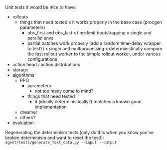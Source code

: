 Unit tests it would be nice to have:
- rollouts
  - things that need tested
    x it works properly in the base case (procgen parameters)
    - obs_first and obs_last
    x time limit bootstrapping
    x single and parallel envs
    - partial batches work properly (add a random time-delay wrapper to test?)
    x single and multiprocessing
  x deterministically compare the fast rollout worker to the simple rollout worker, under various configurations
- action head / action distributions
- storage
- algorithms
  - PPO
    - parameters
      - not too many come to mind?
    - things that need tested
      - it (ideally deterministically?) matches a known good implementation 
  - dreamer
  - others?
- evaluation

Regenerating the determinism tests (only do this when you know you've broken determinism and want to reset the test!):
`agent/tests/generate_test_data.py --input --output`
